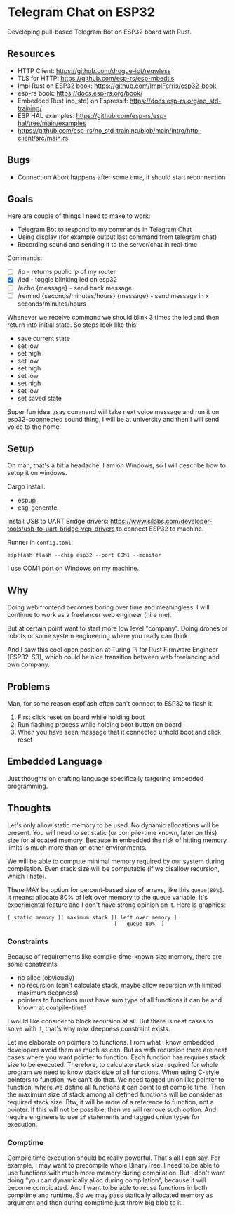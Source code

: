 # Telegram Chat on ESP32

Developing pull-based Telegram Bot on ESP32 board with Rust.

## Resources

- HTTP Client: https://github.com/drogue-iot/reqwless
- TLS for HTTP: https://github.com/esp-rs/esp-mbedtls
- Impl Rust on ESP32 book: https://github.com/ImplFerris/esp32-book
- esp-rs book: https://docs.esp-rs.org/book/
- Embedded Rust (no_std) on Espressif: https://docs.esp-rs.org/no_std-training/
- ESP HAL examples: https://github.com/esp-rs/esp-hal/tree/main/examples
- https://github.com/esp-rs/no_std-training/blob/main/intro/http-client/src/main.rs

## Bugs

- Connection Abort happens after some time, it should start reconnection

## Goals

Here are couple of things I need to make to work:

- Telegram Bot to respond to my commands in Telegram Chat
- Using display (for example output last command from telegram chat)
- Recording sound and sending it to the server/chat in real-time

Commands:

- [ ] /ip - returns public ip of my router
- [x] /led - toggle blinking led on esp32
- [ ] /echo {message} - send back message
- [ ] /remind {seconds/minutes/hours} {message} - send message in x seconds/minutes/hours

Whenever we receive command we should blink 3 times the led and then return into initial state.
So steps look like this:

- save current state
- set low
- set high
- set low
- set high
- set low
- set high
- set low
- set saved state

Super fun idea: /say command will take next voice message and run it on esp32-coonnected sound thing.
I will be at university and then I will send voice to the home.

## Setup

Oh man, that's a bit a headache.
I am on Windows, so I will describe how to setup it on windows.

Cargo install:

- espup
- esg-generate

Install USB to UART Bridge drivers: https://www.silabs.com/developer-tools/usb-to-uart-bridge-vcp-drivers
to connect ESP32 to machine.

Runner in `config.toml`:

```
espflash flash --chip esp32 --port COM1 --monitor
```

I use COM1 port on Windows on my machine.

## Why

Doing web frontend becomes boring over time and meaningless.
I will continue to work as a freelancer web engineer (hire me).

But at certain point want to start more low level "company".
Doing drones or robots or some system engineering where you really can think.

And I saw this cool open position at Turing Pi for Rust Firmware Engineer (ESP32-S3),
which could be nice transition between web freelancing and own company.

## Problems

Man, for some reason espflash often can't connect to ESP32 to flash it.

1. First click reset on board while holding boot
2. Run flashing process while holding boot button on board
3. When you have seen message that it connected unhold boot and click reset

## Embedded Language

Just thoughts on crafting language specifically targeting embedded programming.

## Thoughts

Let's only allow static memory to be used. No dynamic allocations will be present.
You will need to set static (or compile-time known, later on this) size for allocated memory.
Because in embedded the risk of hitting memory limits is much more than on other environments.

We will be able to compute minimal memory required by our system during compilation.
Even stack size will be computable (if we disallow recursion, which I hate).

There MAY be option for percent-based size of arrays, like this `queue[80%]`.
It means: allocate 80% of left over memory to the queue variable.
It's experimental feature and I don't have strong opinion on it.
Here is graphics:

```
[ static memory ][ maximum stack ][ left over memory ]
                                  [   queue 80%  ]
```

### Constraints

Because of requirements like compile-time-known size memory,
there are some constraints

- no alloc (obviously)
- no recursion (can't calculate stack, maybe allow recursion with limited maximum deepness)
- pointers to functions must have sum type of all functions it can be and known at compile-time!

I would like consider to block recursion at all.
But there is neat cases to solve with it, that's why max deepness constraint exists.

Let me elaborate on pointers to functions. From what I know embedded developers avoid them as much as can.
But as with recursion there are neat cases where you want pointer to function.
Each function has requires stack size to be executed.
Therefore, to calculate stack size required for whole program we need to know stack size of all functions.
When using C-style pointers to function, we can't do that.
We need tagged union like pointer to function, where we define all functions it can point to at compile time.
Then the maximum size of stack among all defined functions will be consider as required stack size.
Btw, it will be more of a reference to function, not a pointer.
If this will not be possible, then we will remove such option.
And require engineers to use `if` statements and tagged union types for execution.

### Comptime

Compile time execution should be really powerful. That's all I can say.
For example, I may want to precompile whole BinaryTree.
I need to be able to use functions with much more memory during compilation.
But I don't want doing "you can dynamically alloc during compilation", because it will become compicated.
And I want to be able to reuse functions in both comptime and runtime.
So we may pass statically allocated memory as argument and then during comptime just throw big blob to it.
